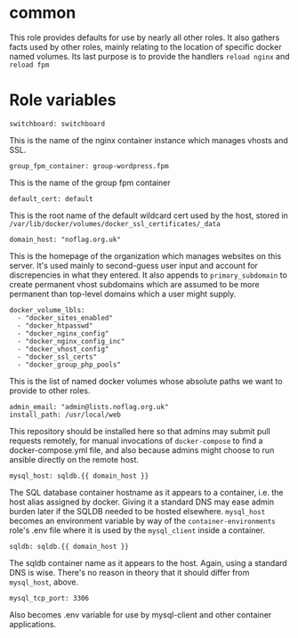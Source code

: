 common
=========

This role provides defaults for use by nearly all other roles. It also gathers facts used by other roles, mainly relating to the location of specific docker named volumes. Its last purpose is to provide the handlers `reload nginx` and `reload fpm`


Role variables
============

    switchboard: switchboard

This is the name of the nginx container instance which manages vhosts and SSL.

    group_fpm_container: group-wordpress.fpm

This is the name of the group fpm container

    default_cert: default

This is the root name of the default wildcard cert used by the host, stored in `/var/lib/docker/volumes/docker_ssl_certificates/_data`

    domain_host: "noflag.org.uk"

This is the homepage of the organization which manages websites on this server. It's used mainly to second-guess user input and account for discrepencies in what they entered. It also appends to `primary_subdomain` to create permanent vhost subdomains which are assumed to be more permanent than top-level domains which a user might supply.

    docker_volume_lbls:
      - "docker_sites_enabled"
      - "docker_htpasswd"
      - "docker_nginx_config"
      - "docker_nginx_config_inc"
      - "docker_vhost_config"
      - "docker_ssl_certs"
      - "docker_group_php_pools"

This is the list of named docker volumes whose absolute paths we want to provide to other roles.

    admin_email: "admin@lists.noflag.org.uk"
    install_path: /usr/local/web

This repository should be installed here so that admins may submit pull requests remotely, for manual invocations of `docker-compose` to find a docker-compose.yml file, and also because admins might choose to run ansible directly on the remote host.

    mysql_host: sqldb.{{ domain_host }}

The SQL database container hostname as it appears to a container, i.e. the host alias assigned by docker. Giving it a standard DNS may ease admin burden later if the SQLDB needed to be hosted elsewhere. `mysql_host` becomes an environment variable by way of the `container-environments` role's .env file where it is used by the `mysql_client` inside a container.

    sqldb: sqldb.{{ domain_host }} 

The sqldb container name as it appears to the host. Again, using a standard DNS is wise. There's no reason in theory that it should differ from `mysql_host`, above.

    mysql_tcp_port: 3306

Also becomes .env variable for use by mysql-client and other container applications.